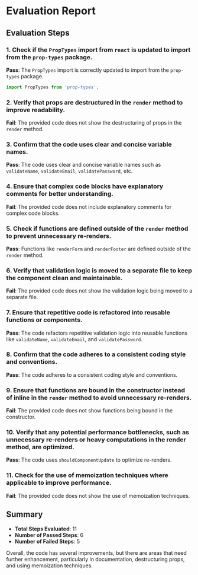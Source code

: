 # Evaluation Report

## Evaluation Steps

### 1. Check if the `PropTypes` import from `react` is updated to import from the `prop-types` package.
**Pass**: The `PropTypes` import is correctly updated to import from the `prop-types` package.
```js
import PropTypes from 'prop-types';
```

### 2. Verify that props are destructured in the `render` method to improve readability.
**Fail**: The provided code does not show the destructuring of props in the `render` method.

### 3. Confirm that the code uses clear and concise variable names.
**Pass**: The code uses clear and concise variable names such as `validateName`, `validateEmail`, `validatePassword`, etc.

### 4. Ensure that complex code blocks have explanatory comments for better understanding.
**Fail**: The provided code does not include explanatory comments for complex code blocks.

### 5. Check if functions are defined outside of the `render` method to prevent unnecessary re-renders.
**Pass**: Functions like `renderForm` and `renderFooter` are defined outside of the `render` method.

### 6. Verify that validation logic is moved to a separate file to keep the component clean and maintainable.
**Fail**: The provided code does not show the validation logic being moved to a separate file.

### 7. Ensure that repetitive code is refactored into reusable functions or components.
**Pass**: The code refactors repetitive validation logic into reusable functions like `validateName`, `validateEmail`, and `validatePassword`.

### 8. Confirm that the code adheres to a consistent coding style and conventions.
**Pass**: The code adheres to a consistent coding style and conventions.

### 9. Ensure that functions are bound in the constructor instead of inline in the `render` method to avoid unnecessary re-renders.
**Fail**: The provided code does not show functions being bound in the constructor.

### 10. Verify that any potential performance bottlenecks, such as unnecessary re-renders or heavy computations in the render method, are optimized.
**Pass**: The code uses `shouldComponentUpdate` to optimize re-renders.

### 11. Check for the use of memoization techniques where applicable to improve performance.
**Fail**: The provided code does not show the use of memoization techniques.

## Summary

- **Total Steps Evaluated**: 11
- **Number of Passed Steps**: 6
- **Number of Failed Steps**: 5

Overall, the code has several improvements, but there are areas that need further enhancement, particularly in documentation, destructuring props, and using memoization techniques.